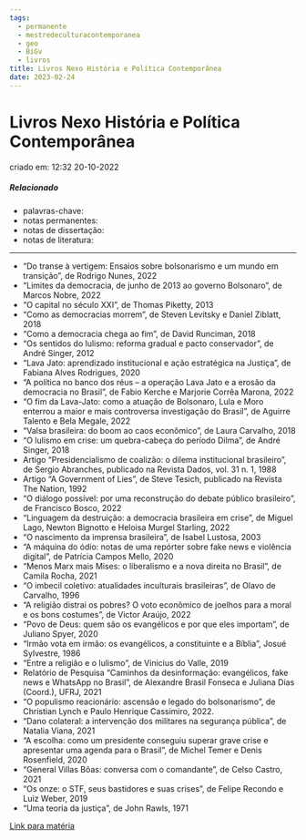 ```yaml
---
tags:
  - permanente
  - mestredeculturacontemporanea
  - geo
  - BiGv
  - livros
title: Livros Nexo História e Política Contemporânea
date: 2023-02-24
---
```

# Livros Nexo História e Política Contemporânea
criado em: 12:32 20-10-2022

##### Relacionado
- palavras-chave: 
- notas permanentes: 
- notas de dissertação:
- notas de literatura: 

---
- “Do transe à vertigem: Ensaios sobre bolsonarismo e um mundo em transição”, de Rodrigo Nunes, 2022
- “Limites da democracia, de junho de 2013 ao governo Bolsonaro”, de Marcos Nobre, 2022
- “O capital no século XXI”, de Thomas Piketty, 2013
- “Como as democracias morrem”, de Steven Levitsky e Daniel Ziblatt, 2018
- “Como a democracia chega ao fim”, de David Runciman, 2018
- “Os sentidos do lulismo: reforma gradual e pacto conservador”, de André Singer, 2012
- “Lava Jato: aprendizado institucional e ação estratégica na Justiça”, de Fabiana Alves Rodrigues, 2020
- “A política no banco dos réus – a operação Lava Jato e a erosão da democracia no Brasil”, de Fabio Kerche e Marjorie Corrêa Marona, 2022
- “O fim da Lava-Jato: como a atuação de Bolsonaro, Lula e Moro enterrou a maior e mais controversa investigação do Brasil”, de Aguirre Talento e Bela Megale, 2022
- “Valsa brasileira: do boom ao caos econômico”, de Laura Carvalho, 2018
- “O lulismo em crise: um quebra-cabeça do período Dilma”, de André Singer, 2018
- Artigo “Presidencialismo de coalizão: o dilema institucional brasileiro”, de Sergio Abranches, publicado na Revista Dados, vol. 31 n. 1, 1988 
- Artigo “A Government of Lies”, de Steve Tesich, publicado na Revista The Nation, 1992
- “O diálogo possível: por uma reconstrução do debate público brasileiro”, de Francisco Bosco, 2022
- “Linguagem da destruição: a democracia brasileira em crise”, de Miguel Lago, Newton Bignotto e Heloisa Murgel Starling, 2022
- “O nascimento da imprensa brasileira”, de Isabel Lustosa, 2003
- “A máquina do ódio: notas de uma repórter sobre fake news e violência digital”, de Patrícia Campos Mello, 2020
- “Menos Marx mais Mises: o liberalismo e a nova direita no Brasil”, de Camila Rocha, 2021
- “O imbecil coletivo: atualidades inculturais brasileiras”, de Olavo de Carvalho, 1996
- “A religião distrai os pobres? O voto econômico de joelhos para a moral e os bons costumes”, de Victor Araújo, 2022
- “Povo de Deus: quem são os evangélicos e por que eles importam”, de Juliano Spyer, 2020
- “Irmão vota em irmão: os evangélicos, a constituinte e a Bíblia”, Josué Sylvestre, 1986
- “Entre a religião e o lulismo”, de Vinicius do Valle, 2019
- Relatório de Pesquisa “Caminhos da desinformação: evangélicos, fake news e WhatsApp no Brasil”, de Alexandre Brasil Fonseca e Juliana Dias (Coord.), UFRJ, 2021
- “O populismo reacionário: ascensão e legado do bolsonarismo”, de Christian Lynch e Paulo Henrique Cassimiro, 2022.
- “Dano colateral: a intervenção dos militares na segurança pública”, de Natalia Viana, 2021
- “A escolha: como um presidente conseguiu superar grave crise e apresentar uma agenda para o Brasil”, de Michel Temer e Denis Rosenfield, 2020
- “General Villas Bôas: conversa com o comandante”, de Celso Castro, 2021
- “Os onze: o STF, seus bastidores e suas crises”, de Felipe Recondo e Luiz Weber, 2019
- “Uma teoria da justiça”, de John Rawls, 1971

[Link para matéria](https://www.nexojornal.com.br/expresso/2022/10/18/Biblioteca-Politiqu%C3%AAs-os-livros-de-%E2%80%98Uma-crise-chamada-Brasil%E2%80%99)